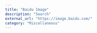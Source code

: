 ```yaml
---
title: "Baidu Image"
description: "Search"
external_url: "https://image.baidu.com/"
category: "Miscellaneous"
---
```

